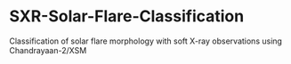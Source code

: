 # SXR-Solar-Flare-Classification
Classification of solar flare morphology with soft X-ray observations using Chandrayaan-2/XSM
